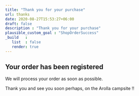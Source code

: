 ```yaml
---
title: "Thank you for your purchase"
url: thanks
date: 2020-08-27T15:53:27+06:00
draft: false
description : "Thank you for your purchase"
plausible_custom_goal : "ShopOrderSuccess"
_build   :
   list  : false
   render: true
---
```


## Your order has been registered

We will process your order as soon as possible.

Thank you and see you soon perhaps, on the Arolla campsite !!